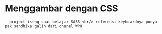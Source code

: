 # Menggambar dengan CSS
`  project iseng saat belajar SASS <br/>
   referensi keyboardnya punya pak sandhika galih dari chanel WPU`
